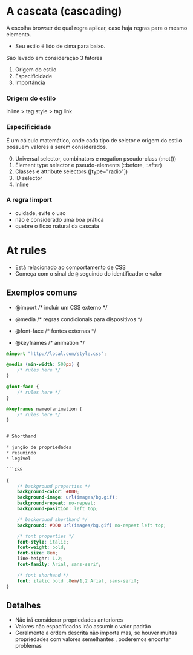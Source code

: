 # A cascata (cascading)

A escolha browser de qual regra aplicar, caso haja regras para o mesmo elemento.

* Seu estilo é lido de cima para baixo.

São levado em consideração 3 fatores

1. Origem do estilo
2. Especificidade
3. Importância


### Origem do estilo

inline > tag style > tag link

### Especificidade

É um cálculo matemático, onde cada tipo de seletor e origem do estilo possuem valores a serem considerados.

0. Universal selector, combinators e negation pseudo-class (:not())
1. Element type selector e pseudo-elements (::before, ::after)
10. Classes e attribute selectors ([type="radio"])
100. ID selector
1000. Inline

### A regra !import

* cuidade, evite o uso
* não é considerado uma boa prática
* quebre o floxo natural da cascata


# At rules

* Está relacionado ao comportamento de CSS
* Começa com o sinal de `@` seguindo do identificador e valor


## Exemplos comuns

- @import       /* incluir um CSS externo */

- @media        /* regras condicionais para dispositivos */

- @font-face     /* fontes externas */

- @keyframes     /* animation */


```CSS
@import "http://local.com/style.css";

@media (min-width: 500px) {
    /* rules here */
}

@font-face {
    /* rules here */
}

@keyframes nameofanimation {
    /* rules here */
}


# Shorthand

* junção de propriedades
* resumindo
* legível

```CSS

{
    /* background properties */
    background-color: #000;
    background-image: url(images/bg.gif);
    background-repeat: no-repeat;
    background-position: left top;

    /* background shorthand */
    background: #000 url(images/bg.gif) no-repeat left top;

    /* font properties */
    font-style: italic;
    font-weight: bold;
    font-size: 8em;
    line-heighr: 1.2;
    font-family: Arial, sans-serif;

    /* font shorhand */
    font: italic bold .8em/1,2 Arial, sans-serif;
}

````

## Detalhes

* Não irá considerar propriedades anteriores 
* Valores não espacíficados irão assumir o valor padrão
* Geralmente a ordem descrita não importa  mas, se houver muitas propriedades com valores semelhantes , poderemos encontar problemas

